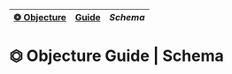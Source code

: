 | [❂ Objecture](../../../README.md) | [Guide](../index.md) | *Schema* |
| :-- | :-- | :-- |
# ⏣ Objecture Guide \| Schema
